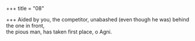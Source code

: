 +++
title = "08"

+++
Aided by you, the competitor, unabashed (even though he was) behind  the one in front,  
the pious man, has taken first place, o Agni.  
